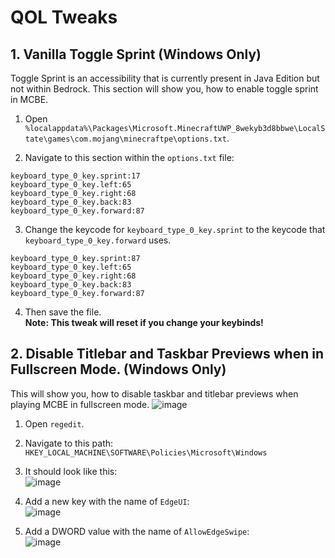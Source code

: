 
# QOL Tweaks

## 1. Vanilla Toggle Sprint (Windows Only)
Toggle Sprint is an accessibility that is currently present in Java Edition but not within Bedrock. This section will show you, how to enable toggle sprint in MCBE.

1. Open `%localappdata%\Packages\Microsoft.MinecraftUWP_8wekyb3d8bbwe\LocalState\games\com.mojang\minecraftpe\options.txt`.

2. Navigate to this section within the `options.txt` file:
```
keyboard_type_0_key.sprint:17
keyboard_type_0_key.left:65
keyboard_type_0_key.right:68
keyboard_type_0_key.back:83
keyboard_type_0_key.forward:87
```

3. Change the keycode for `keyboard_type_0_key.sprint` to the keycode that `keyboard_type_0_key.forward` uses.
```
keyboard_type_0_key.sprint:87
keyboard_type_0_key.left:65
keyboard_type_0_key.right:68
keyboard_type_0_key.back:83
keyboard_type_0_key.forward:87
```
4. Then save the file.      
**Note: This tweak will reset if you change your keybinds!**

## 2. Disable Titlebar and Taskbar Previews when in Fullscreen Mode. (Windows Only)
This will show you, how to disable taskbar and titlebar previews when playing MCBE in fullscreen mode.
![image](https://user-images.githubusercontent.com/41850963/140021475-d045e817-165f-432c-9732-d6a2b49eb7d4.png)

1. Open `regedit`.

2. Navigate to this path: `HKEY_LOCAL_MACHINE\SOFTWARE\Policies\Microsoft\Windows`

3. It should look like this:     
![image](https://user-images.githubusercontent.com/41850963/140021433-5d5538a4-190e-4080-b805-e5305ab6d08f.png)

4. Add a new key with the name of `EdgeUI`:   
![image](https://user-images.githubusercontent.com/41850963/140021579-fbd44a7c-aada-462d-84d4-a1ac35352dbd.png)

5. Add a DWORD value with the name of `AllowEdgeSwipe`:           
![image](https://user-images.githubusercontent.com/41850963/140021687-10bfaff7-53a0-4235-a16d-fba09bbaf325.png)


  
